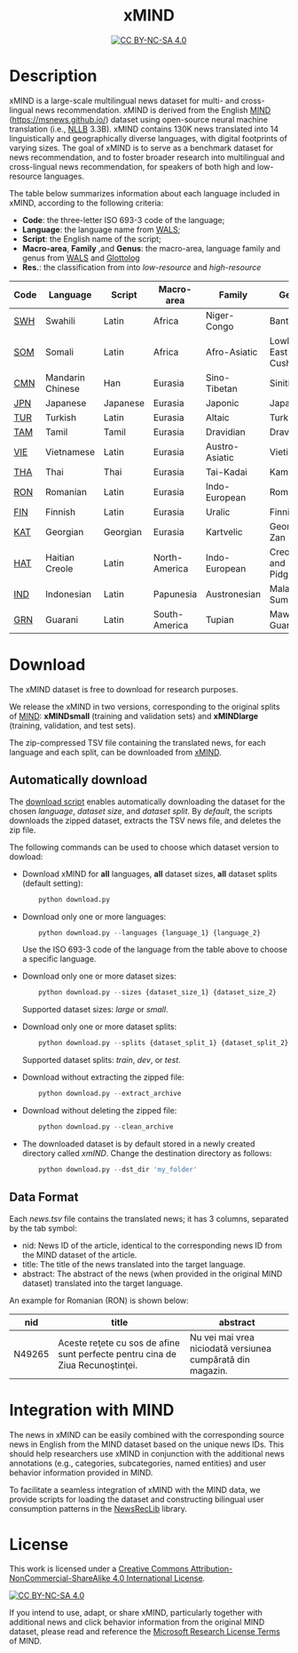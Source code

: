 <div align="center">

# xMIND
[![CC BY-NC-SA 4.0][cc-by-nc-sa-shield]][cc-by-nc-sa]

[cc-by-nc-sa]: http://creativecommons.org/licenses/by-nc-sa/4.0/
[cc-by-nc-sa-image]: https://licensebuttons.net/l/by-nc-sa/4.0/88x31.png
[cc-by-nc-sa-shield]: https://img.shields.io/badge/License-CC%20BY--NC--SA%204.0-lightgrey.svg

</div>

# Description

xMIND is a large-scale multilingual news dataset for multi- and cross-lingual news recommendation. xMIND is derived from the English [MIND](https://msnews.github.io/assets/doc/ACL2020_MIND.pdf) (https://msnews.github.io/) dataset using open-source neural machine translation (i.e., [NLLB](https://arxiv.org/pdf/2207.04672.pdf) 3.3B). xMIND contains 130K news translated into 14 linguistically and geographically diverse languages, with digital footprints of varying sizes. The goal of xMIND is to serve as a benchmark dataset for news recommendation, and to foster broader research into multilingual and cross-lingual news recommendation, for speakers of both high and low-resource languages.

The table below summarizes information about each language included in xMIND, according to the following criteria:
- **Code**: the three-letter ISO 693-3 code of the language;
- **Language**: the language name from [WALS](https://wals.info/languoid);
- **Script**: the English name of the script;
- **Macro-area**, **Family** ,and **Genus**: the macro-area, language family and genus from [WALS](https://wals.info/languoid) and [Glottolog](https://glottolog.org/)
- **Res.**: the classification from [](https://arxiv.org/pdf/2207.04672.pdf) into _low-resource_ and _high-resource_

| **Code** 	                | **Language**     	| **Script** 	| **Macro-area** 	| **Family**     	| **Genus**             	| **Res.** 	|
|--------------------------	|------------------	|------------	|----------------	|----------------	|-----------------------	|----------	|
| [SWH](./xMIND/swh/)      	| Swahili          	| Latin      	| Africa         	| Niger-Congo    	| Bantu                 	| high     	|
| [SOM](./xMIND/som/)      	| Somali           	| Latin      	| Africa         	| Afro-Asiatic   	| Lowland East Cushitic 	| low      	|
| [CMN](./xMIND/cmn/)      	| Mandarin Chinese 	| Han        	| Eurasia        	| Sino-Tibetan   	| Sinitic               	| high     	|
| [JPN](./xMIND/jpn/)      	| Japanese         	| Japanese   	| Eurasia        	| Japonic        	| Japanesic             	| high     	|
| [TUR](./xMIND/tur/)      	| Turkish          	| Latin      	| Eurasia        	| Altaic         	| Turkic                	| high     	|
| [TAM](./xMIND/tam/)      	| Tamil            	| Tamil      	| Eurasia        	| Dravidian      	| Dravidian             	| low      	|
| [VIE](./xMIND/vie/)      	| Vietnamese       	| Latin      	| Eurasia        	| Austro-Asiatic 	| Vietic                	| high     	|
| [THA](./xMIND/tha/)      	| Thai             	| Thai       	| Eurasia        	| Tai-Kadai      	| Kam-Tai               	| high     	|
| [RON](./xMIND/ron/)      	| Romanian         	| Latin      	| Eurasia        	| Indo-European  	| Romance               	| high     	|
| [FIN](./xMIND/fin/)      	| Finnish          	| Latin      	| Eurasia        	| Uralic         	| Finnic                	| high     	|
| [KAT](./xMIND/kat/)      	| Georgian         	| Georgian   	| Eurasia        	| Kartvelic      	| Georgian-Zan          	| low      	|
| [HAT](./xMIND/hat/)      	| Haitian Creole   	| Latin      	| North-America  	| Indo-European  	| Creoles and Pidgins   	| low      	|
| [IND](./xMIND/ind/)      	| Indonesian       	| Latin      	| Papunesia      	| Austronesian   	| Malayo-Sumbawan       	| high     	|
| [GRN](./xMIND/grn/)      	| Guarani          	| Latin      	| South-America  	| Tupian         	| Maweti-Guarani        	| low      	|

# Download
The xMIND dataset is free to download for research purposes. 

We release the xMIND in two versions, corresponding to the original splits of [MIND]((https://msnews.github.io/)): **xMINDsmall** (training and validation sets) and **xMINDlarge** (training, validation, and test sets). 

The zip-compressed TSV file containing the translated news, for each language and each split, can be downloaded from [xMIND](xMIND/).

## Automatically download

The [download script](./download.py) enables automatically downloading the dataset for the chosen _language_, _dataset size_, and _dataset split_. 
By _default_, the scripts downloads the zipped dataset, extracts the TSV news file, and deletes the zip file. 

The following commands can be used to choose which dataset version to dowload:

- Download xMIND for **all** languages, **all** dataset sizes, **all** dataset splits (default setting):
    ```python
        python download.py
    ```

- Download only one or more languages:
    ```python
        python download.py --languages {language_1} {language_2}
    ```
    Use the ISO 693-3 code of the language from the table above to choose a specific language. 

- Download only one or more dataset sizes:
    ```python
        python download.py --sizes {dataset_size_1} {dataset_size_2}
    ```
    Supported dataset sizes: _large_ or _small_.

- Download only one or more dataset splits:
    ```python
        python download.py --splits {dataset_split_1} {dataset_split_2} {dataset_split_3}
    ```
    Supported dataset splits: _train_, _dev_, or _test_.

- Download without extracting the zipped file:
    ```python
        python download.py --extract_archive 
    ```
- Download without deleting the zipped file:
    ```python
        python download.py --clean_archive 
    ```

- The downloaded dataset is by default stored in a newly created directory called _xmIND_. Change the destination directory as follows:
    ```python
        python download.py --dst_dir 'my_folder' 
    ```


## Data Format
Each _news.tsv_ file contains the translated news; it has 3 columns, separated by the tab symbol:
- nid: News ID of the article, identical to the corresponding news ID from the MIND dataset of the article.
- title: The title of the news translated into the target language.
- abstract: The abstract of the news (when provided in the original MIND dataset) translated into the target language.  

An example for Romanian (RON) is shown below:

| **nid** 	| **title**                                                                      	| **abstract**                                               	|
|---------	|--------------------------------------------------------------------------------	|------------------------------------------------------------	|
| N49265  	| Aceste reţete cu sos de afine sunt perfecte pentru cina de Ziua Recunoştinţei. 	| Nu vei mai vrea niciodată versiunea cumpărată din magazin. 	|


# Integration with MIND
The news in xMIND can be easily combined with the corresponding source news in English from the MIND dataset based on the unique news IDs. This should help researchers use xMIND in conjunction with the additional news annotations (e.g., categories, subcategories, named entities) and user behavior information provided in MIND.

To facilitate a seamless integration of xMIND with the MIND data, we provide scripts for loading the dataset and constructing bilingual user consumption patterns in the [NewsRecLib](https://github.com/andreeaiana/newsreclib/tree/main) library.

# License
This work is licensed under a
[Creative Commons Attribution-NonCommercial-ShareAlike 4.0 International License][cc-by-nc-sa].

[![CC BY-NC-SA 4.0][cc-by-nc-sa-image]][cc-by-nc-sa]

If you intend to use, adapt, or share xMIND, particularly together with additional news and click behavior information from the original MIND dataset, please read and reference the [Microsoft Research License Terms](https://github.com/msnews/MIND/blob/master/MSR%20License_Data.pdf) of MIND.
